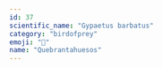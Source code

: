 ```yaml
---
id: 37
scientific_name: "Gypaetus barbatus"
category: "birdofprey"
emoji: "🦅"
name: "Quebrantahuesos"
---
```

